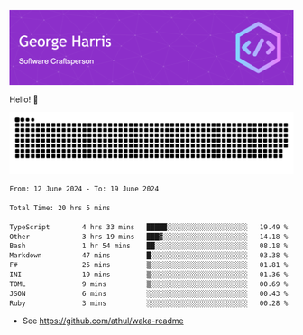 ![img](./assets/github-header.png)

Hello! :wave:

<div align="center">
  <img  src="https://github.com/1999AZZAR/1999AZZAR/blob/readme/resources/img/grid-snake.svg" alt="snake" />
</div>

<!--START_SECTION:waka-->

```txt
From: 12 June 2024 - To: 19 June 2024

Total Time: 20 hrs 5 mins

TypeScript        4 hrs 33 mins   █████░░░░░░░░░░░░░░░░░░░░   19.49 %
Other             3 hrs 19 mins   ███▓░░░░░░░░░░░░░░░░░░░░░   14.18 %
Bash              1 hr 54 mins    ██░░░░░░░░░░░░░░░░░░░░░░░   08.18 %
Markdown          47 mins         █░░░░░░░░░░░░░░░░░░░░░░░░   03.38 %
F#                25 mins         ▒░░░░░░░░░░░░░░░░░░░░░░░░   01.81 %
INI               19 mins         ▒░░░░░░░░░░░░░░░░░░░░░░░░   01.36 %
TOML              9 mins          ▒░░░░░░░░░░░░░░░░░░░░░░░░   00.69 %
JSON              6 mins          ░░░░░░░░░░░░░░░░░░░░░░░░░   00.43 %
Ruby              3 mins          ░░░░░░░░░░░░░░░░░░░░░░░░░   00.28 %
```

<!--END_SECTION:waka-->

- See <https://github.com/athul/waka-readme>
